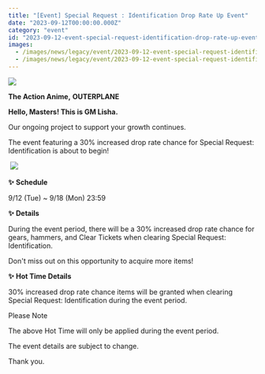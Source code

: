 ```yaml
---
title: "[Event] Special Request : Identification Drop Rate Up Event"
date: "2023-09-12T00:00:00.000Z"
category: "event"
id: "2023-09-12-event-special-request-identification-drop-rate-up-event"
images:
  - /images/news/legacy/event/2023-09-12-event-special-request-identification-drop-rate-up-event/5e8b11d80436403c83ae505d61142f62.webp
  - /images/news/legacy/event/2023-09-12-event-special-request-identification-drop-rate-up-event/f95d0b2689a944e888e7e6da0e4fa552_002.webp
---
```


![](/images/news/legacy/event/2023-09-12-event-special-request-identification-drop-rate-up-event/5e8b11d80436403c83ae505d61142f62.webp)  

**The Action Anime,** **OUTERPLANE**

**Hello, Masters! This is GM Lisha.**

Our ongoing project to support your growth continues.

The event featuring a 30% increased drop rate chance for Special Request: Identification is about to begin!

 ![](/images/news/legacy/event/2023-09-12-event-special-request-identification-drop-rate-up-event/f95d0b2689a944e888e7e6da0e4fa552_002.webp)  

**✨** **Schedule**

9/12 (Tue) ~ 9/18 (Mon) 23:59

**✨** **Details**

During the event period, there will be a 30% increased drop rate chance for gears, hammers, and Clear Tickets when clearing Special Request: Identification.

Don't miss out on this opportunity to acquire more items!

**✨** **Hot Time Details**

30% increased drop rate chance items will be granted when clearing Special Request: Identification during the event period.

Please Note

The above Hot Time will only be applied during the event period.

The event details are subject to change.

Thank you.
